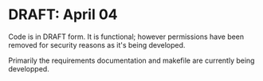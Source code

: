 <!-- 50% complete  -->
# DRAFT: April 04

Code is in DRAFT form. It is functional; however permissions have been removed for security reasons as it's being developed.

Primarily the requirements documentation and makefile are currently being developped.
